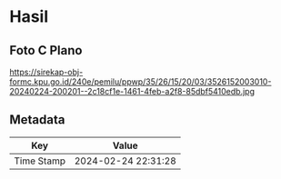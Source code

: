 # Hasil

## Foto C Plano

https://sirekap-obj-formc.kpu.go.id/240e/pemilu/ppwp/35/26/15/20/03/3526152003010-20240224-200201--2c18cf1e-1461-4feb-a2f8-85dbf5410edb.jpg


## Metadata

| Key        | Value               |
| ---------- | ------------------- |
| Time Stamp | 2024-02-24 22:31:28 |




